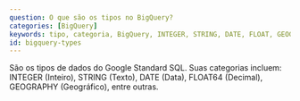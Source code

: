 ```yaml
---
question: O que são os tipos no BigQuery?
categories: [BigQuery]
keywords: tipo, categoria, BigQuery, INTEGER, STRING, DATE, FLOAT, GEOGRAPHY
id: bigquery-types
---
```


São os tipos de dados do Google Standard SQL. Suas categorias incluem: INTEGER (Inteiro), STRING (Texto), DATE (Data), FLOAT64 (Decimal), GEOGRAPHY (Geográfico), entre outras.
